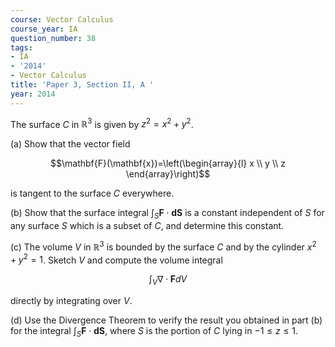 ```yaml
---
course: Vector Calculus
course_year: IA
question_number: 38
tags:
- IA
- '2014'
- Vector Calculus
title: 'Paper 3, Section II, A '
year: 2014
---
```




The surface $C$ in $\mathbb{R}^{3}$ is given by $z^{2}=x^{2}+y^{2}$.

(a) Show that the vector field

$$\mathbf{F}(\mathbf{x})=\left(\begin{array}{l}
x \\
y \\
z
\end{array}\right)$$

is tangent to the surface $C$ everywhere.

(b) Show that the surface integral $\int_{S} \mathbf{F} \cdot \mathbf{d} \mathbf{S}$ is a constant independent of $S$ for any surface $S$ which is a subset of $C$, and determine this constant.

(c) The volume $V$ in $\mathbb{R}^{3}$ is bounded by the surface $C$ and by the cylinder $x^{2}+y^{2}=1$. Sketch $V$ and compute the volume integral

$$\int_{V} \nabla \cdot \mathbf{F} d V$$

directly by integrating over $V$.

(d) Use the Divergence Theorem to verify the result you obtained in part (b) for the integral $\int_{S} \mathbf{F} \cdot \mathbf{d} \mathbf{S}$, where $S$ is the portion of $C$ lying in $-1 \leqslant z \leqslant 1$.
